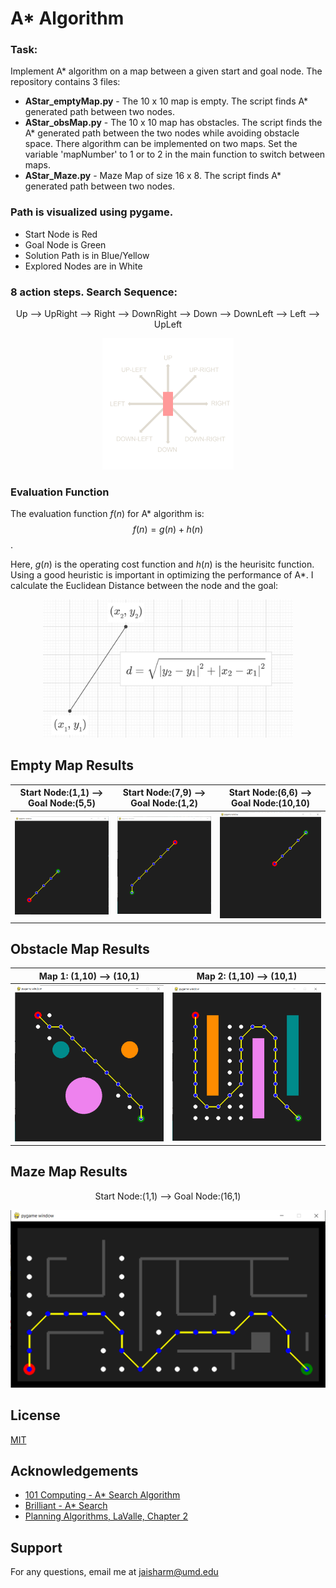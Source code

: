 # A* Algorithm

### Task:

Implement A* algorithm on a map between a given start and goal node. The repository contains 3 files:

- **AStar_emptyMap.py** - The 10 x 10 map is empty. The script finds A* generated path between two nodes.
- **AStar_obsMap.py** - The 10 x 10 map has obstacles. The script finds the A* generated path between the two nodes while avoiding obstacle space. There algorithm can be implemented on two maps.  Set the variable 'mapNumber' to 1 or to 2 in the main function to switch between maps.
- **AStar_Maze.py** - Maze Map of size 16 x 8. The script finds A* generated path between two nodes.
        
### Path is visualized using pygame. 
- Start Node is Red
- Goal Node is Green
- Solution Path is in Blue/Yellow
- Explored Nodes are in White

### 8 action steps. Search Sequence: 
<p align="center">
        Up --> UpRight --> Right --> DownRight --> Down --> DownLeft --> Left --> UpLeft
</p>

<p align="center">
        <img src = "Images/pete-movement-basic.png" width = "210">
</p>

### Evaluation Function

The evaluation function $f(n)$ for A* algorithm is: $$ f(n) = g(n) + h(n) $$.

Here, $g(n)$ is the operating cost function and $h(n)$ is the heurisitc function. Using a good heuristic is important in optimizing the performance of A*. I calculate the Euclidean Distance between the node and the goal:  

<p align="center">
        <img src = "Images/heuristic.PNG" width = "400">
</p>
 
## Empty Map Results 

Start Node:(1,1) --> Goal Node:(5,5) |  Start Node:(7,9) --> Goal Node:(1,2)| Start Node:(6,6) --> Goal Node:(10,10)
:-------------------------:|:-------------------------:|:-------------------------:
<img src = "Images/Astar1.PNG" width = "250">  |  <img src = "Images/Astar2.PNG" width = "250">| <img src = "Images/Astar3.PNG" width = "250">

## Obstacle Map Results 

Map 1: (1,10) --> (10,1)   |  Map 2: (1,10) --> (10,1) 
:-------------------------:|:-------------------------:
<img src = "Images/Astar4.PNG" width = "350">  |  <img src = "Images/Astar5.PNG" width = "350">

## Maze Map Results

<p align="center">
        Start Node:(1,1) --> Goal Node:(16,1)
</p>

<p align="center">
       <img src = "Images/Astar6.PNG" width = "600">
</p>

## License
[MIT](https://choosealicense.com/licenses/mit/)

## Acknowledgements

 - [101 Computing - A* Search Algorithm](https://www.101computing.net/a-star-search-algorithm/)
 - [Brilliant - A* Search](https://brilliant.org/wiki/a-star-search/)
 - [Planning Algorithms, LaValle, Chapter 2](http://lavalle.pl/planning/ch2.pdf)
 
## Support
For any questions, email me at jaisharm@umd.edu
